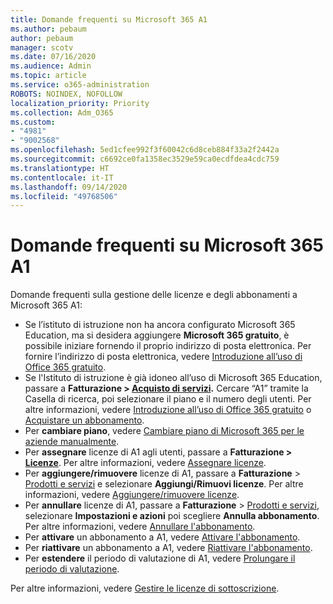```yaml
---
title: Domande frequenti su Microsoft 365 A1
ms.author: pebaum
author: pebaum
manager: scotv
ms.date: 07/16/2020
ms.audience: Admin
ms.topic: article
ms.service: o365-administration
ROBOTS: NOINDEX, NOFOLLOW
localization_priority: Priority
ms.collection: Adm_O365
ms.custom:
- "4981"
- "9002568"
ms.openlocfilehash: 5ed1cfee992f3f60042c6d8ceb884f33a2f2442a
ms.sourcegitcommit: c6692ce0fa1358ec3529e59ca0ecdfdea4cdc759
ms.translationtype: HT
ms.contentlocale: it-IT
ms.lasthandoff: 09/14/2020
ms.locfileid: "49768506"
---
```

# <a name="microsoft-365-a1-faq"></a>Domande frequenti su Microsoft 365 A1

Domande frequenti sulla gestione delle licenze e degli abbonamenti a Microsoft 365 A1:

- Se l’istituto di istruzione non ha ancora configurato Microsoft 365 Education, ma si desidera aggiungere **Microsoft 365 gratuito**, è possibile iniziare fornendo il proprio indirizzo di posta elettronica. Per fornire l’indirizzo di posta elettronica, vedere [Introduzione all’uso di Office 365 gratuito](https://www.microsoft.com/education/products/office).  
- Se l'Istituto di istruzione è già idoneo all’uso di Microsoft 365 Education, passare a  **Fatturazione >  [Acquisto di servizi](https://go.microsoft.com/fwlink/p/?linkid=868433).** Cercare “A1” tramite la Casella di ricerca, poi selezionare il piano e il numero degli utenti. Per altre informazioni, vedere [Introduzione all’uso di Office 365 gratuito](https://docs.microsoft.com/microsoft-365/commerce/subscriptions/upgrade-to-different-plan) o [Acquistare un abbonamento](https://docs.microsoft.com/microsoft-365/commerce/buy-another-subscription).
-   Per **cambiare piano**, vedere [Cambiare piano di Microsoft 365 per le aziende manualmente](https://docs.microsoft.com/microsoft-365/commerce/subscriptions/switch-plans-manually?view=o365-worldwide).   
-   Per **assegnare** licenze di A1 agli utenti, passare a **Fatturazione > [Licenze](https://go.microsoft.com/fwlink/p/?linkid=842264)**. Per altre informazioni, vedere [Assegnare licenze](https://docs.microsoft.com/microsoft-365/admin/manage/assign-licenses-to-users).
-   Per **aggiungere/rimuovere** licenze di A1, passare a **Fatturazione** > [Prodotti e servizi](https://go.microsoft.com/fwlink/p/?linkid=842054) e selezionare **Aggiungi/Rimuovi licenze**. Per altre informazioni, vedere [Aggiungere/rimuovere licenze](https://docs.microsoft.com/microsoft-365/commerce/licenses/buy-licenses?view=o365-worldwide#add-or-remove-licenses-for-your-business-subscription).
-   Per **annullare** licenze di A1, passare a **Fatturazione** > [Prodotti e servizi](https://go.microsoft.com/fwlink/p/?linkid=842054), selezionare **Impostazioni e azioni** poi scegliere **Annulla abbonamento**. Per altre informazioni, vedere [Annullare l'abbonamento](https://docs.microsoft.com/office365/admin/subscriptions-and-billing/cancel-your-subscription).
-   Per **attivare** un abbonamento a A1, vedere [Attivare l'abbonamento](https://docs.microsoft.com/alchemyinsights/activate-your-office-365-subscription).
-   Per **riattivare** un abbonamento a A1, vedere [Riattivare l'abbonamento](https://docs.microsoft.com/alchemyinsights/reactivate-your-subscription).
-   Per **estendere** il periodo di valutazione di A1, vedere [Prolungare il periodo di valutazione](https://docs.microsoft.com/alchemyinsights/extend-your-trial-for-office-365-for-business).

Per altre informazioni, vedere [Gestire le licenze di sottoscrizione](https://docs.microsoft.com/microsoft-365/commerce/licenses/buy-licenses?view=o365-worldwide#add-or-remove-licenses-for-your-business-subscription).